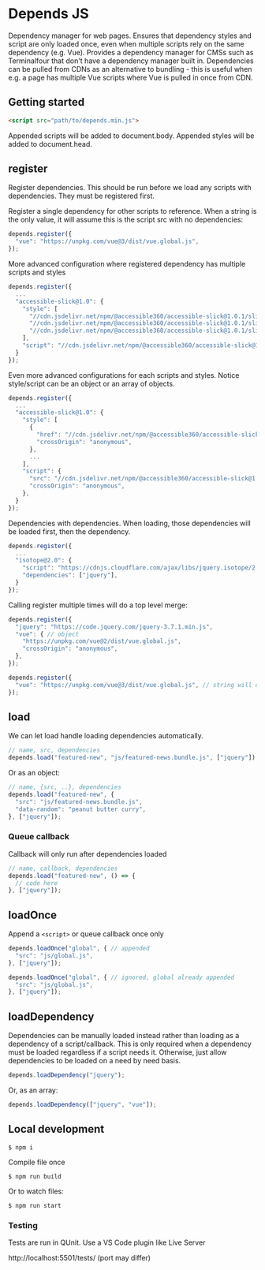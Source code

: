 # Depends JS

Dependency manager for web pages. Ensures that dependency styles and script are only loaded once, even when multiple scripts rely on the same dependency (e.g. Vue). Provides a dependency manager for CMSs such as Terminalfour that don't have a dependency manager built in. Dependencies can be pulled from CDNs as an alternative to bundling - this is useful when e.g. a page has multiple Vue scripts where Vue is pulled in once from CDN.

## Getting started

```html
<script src="path/to/depends.min.js">
```

Appended scripts will be added to document.body. Appended styles will be added to document.head.

## register

Register dependencies. This should be run before we load any scripts with dependencies. They must be registered first.

Register a single dependency for other scripts to reference. When a string is the only value, it will assume this is the script src with no dependencies:

```javascript
depends.register({
  "vue": "https://unpkg.com/vue@3/dist/vue.global.js",
});
```

More advanced configuration where registered dependency has multiple scripts and styles

```javascript
depends.register({
  ...
  "accessible-slick@1.0": {
    "style": [
      "//cdn.jsdelivr.net/npm/@accessible360/accessible-slick@1.0.1/slick/slick.min.css"
      "//cdn.jsdelivr.net/npm/@accessible360/accessible-slick@1.0.1/slick/accessible-slick-theme.min.css"
      "//cdn.jsdelivr.net/npm/@accessible360/accessible-slick@1.0.1/slick/slick-theme.min.css"
    ],
    "script": "//cdn.jsdelivr.net/npm/@accessible360/accessible-slick@1.0.1/slick/slick.min.js",
  }
});
```

Even more advanced configurations for each scripts and styles. Notice style/script can be an object or an array of objects.

```javascript
depends.register({
  ...
  "accessible-slick@1.0": {
    "style": [
      {
        "href": "//cdn.jsdelivr.net/npm/@accessible360/accessible-slick@1.0.1/slick/slick-theme.min.css",
        "crossOrigin": "anonymous",
      },
      ...
    ],
    "script": {
      "src": "//cdn.jsdelivr.net/npm/@accessible360/accessible-slick@1.0.1/slick/slick.min.js",
      "crossOrigin": "anonymous",
    },
  }
});
```

Dependencies with dependencies. When loading, those dependencies will be loaded first, then the dependency.

```javascript
depends.register({
  ...
  "isotope@2.0": {
    "script": "https://cdnjs.cloudflare.com/ajax/libs/jquery.isotope/2.0.1/isotope.pkgd.min.js",
    "dependencies": ["jquery"],
  }
});
```

Calling register multiple times will do a top level merge:

```javascript
depends.register({
  "jquery": "https://code.jquery.com/jquery-3.7.1.min.js",
  "vue": { // object
    "https://unpkg.com/vue@2/dist/vue.global.js",
    "crossOrigin": "anonymous",
  },
});

depends.register({
  "vue": "https://unpkg.com/vue@3/dist/vue.global.js", // string will overwrite object
});
```

## load

We can let load handle loading dependencies automatically. 

```javascript
// name, src, dependencies
depends.load("featured-new", "js/featured-news.bundle.js", ["jquery"]);
```

Or as an object:

```javascript
// name, {src, ..}, dependencies
depends.load("featured-new", {
  "src": "js/featured-news.bundle.js",
  "data-random": "peanut butter curry",
}, ["jquery"]);
```

### Queue callback

Callback will only run after dependencies loaded

```javascript
// name, callback, dependencies
depends.load("featured-new", () => {
  // code here
}, ["jquery"]);
```

## loadOnce

Append a `<script>` or queue callback once only

```javascript
depends.loadOnce("global", { // appended
  "src": "js/global.js",
}, ["jquery"]);

depends.loadOnce("global", { // ignored, global already appended
  "src": "js/global.js",
}, ["jquery"]);
```

## loadDependency

Dependencies can be manually loaded instead rather than loading as a dependency of a script/callback. This is only required when a dependency must be loaded regardless if a script needs it. Otherwise, just allow dependencies to be loaded on a need by need basis.

```javascript
depends.loadDependency("jquery");
```

Or, as an array:

```javascript
depends.loadDependency(["jquery", "vue"]);
```

## Local development

```
$ npm i
```

Compile file once

```
$ npm run build
```

Or to watch files:

```
$ npm run start
```

### Testing

Tests are run in QUnit. Use a VS Code plugin like Live Server

http://localhost:5501/tests/ (port may differ)